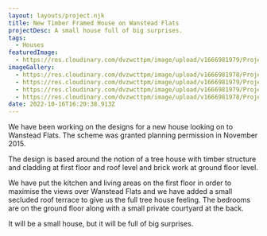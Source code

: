 ```yaml
---
layout: layouts/project.njk
title: New Timber Framed House on Wanstead Flats
projectDesc: A small house full of big surprises.
tags:
  - Houses
featuredImage:
  - https://res.cloudinary.com/dvzwcttpm/image/upload/v1666981979/Projects/New%20Timber%20Framed%20House%20on%20Wanstead%20Flats/1-forestgate_architecture_rnwdzx.gif
imageGallery:
  - https://res.cloudinary.com/dvzwcttpm/image/upload/v1666981978/Projects/New%20Timber%20Framed%20House%20on%20Wanstead%20Flats/2-new-house-forest-gate1_xhtrvb.jpg
  - https://res.cloudinary.com/dvzwcttpm/image/upload/v1666981979/Projects/New%20Timber%20Framed%20House%20on%20Wanstead%20Flats/3-new-house-wansted-flats_c06tny.jpg
  - https://res.cloudinary.com/dvzwcttpm/image/upload/v1666981979/Projects/New%20Timber%20Framed%20House%20on%20Wanstead%20Flats/5-New-House-Wanstead-Douglas-Architects_kw5dij.jpg
  - https://res.cloudinary.com/dvzwcttpm/image/upload/v1666981978/Projects/New%20Timber%20Framed%20House%20on%20Wanstead%20Flats/4-New-House-East-London-Douglas-Architects_ttzfzn.jpg
date: 2022-10-16T16:20:38.913Z
---
```

We have been working on the designs for a new house looking on to Wanstead Flats. The scheme was granted planning permission in November 2015.

The design is based around the notion of a tree house with timber structure and cladding at first floor and roof level and brick work at ground floor level.

We have put the kitchen and living areas on the first floor in order to maximise the views over Wanstead Flats and we have added a small secluded roof terrace to give us the full tree house feeling. The bedrooms are on the ground floor along with a small private courtyard at the back.

It will be a small house, but it will be full of big surprises.